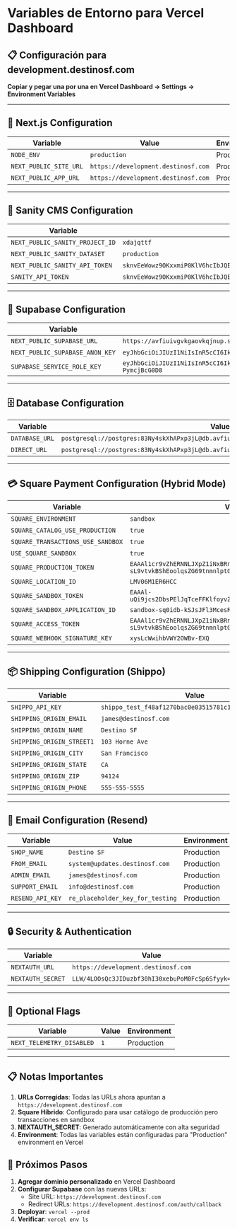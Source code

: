 # Variables de Entorno para Vercel Dashboard

## 📋 Configuración para development.destinosf.com

**Copiar y pegar una por una en Vercel Dashboard → Settings → Environment Variables**

---

## 🔧 Next.js Configuration

| Variable               | Value                               | Environment |
| ---------------------- | ----------------------------------- | ----------- |
| `NODE_ENV`             | `production`                        | Production  |
| `NEXT_PUBLIC_SITE_URL` | `https://development.destinosf.com` | Production  |
| `NEXT_PUBLIC_APP_URL`  | `https://development.destinosf.com` | Production  |

---

## 🎨 Sanity CMS Configuration

| Variable                        | Value                                                                                                                                                                                  | Environment |
| ------------------------------- | -------------------------------------------------------------------------------------------------------------------------------------------------------------------------------------- | ----------- |
| `NEXT_PUBLIC_SANITY_PROJECT_ID` | `xdajqttf`                                                                                                                                                                             | Production  |
| `NEXT_PUBLIC_SANITY_DATASET`    | `production`                                                                                                                                                                           | Production  |
| `NEXT_PUBLIC_SANITY_API_TOKEN`  | `sknvEeWowz9OKxxmiP0KlV6hcIbJQEYKPGvYIhygUXVQQgMusKBumaSx8HdR6Bl3rnAY87I418e56InlohRuarRhapaGQ1kePtaB280jlhoSElAD5BAOgwEZC61d9XY2PtW5aHQSDcWy4deRxaf4BTgtLs0r4GUTRcQwgtos7vrgwgMUOhhu` | Production  |
| `SANITY_API_TOKEN`              | `sknvEeWowz9OKxxmiP0KlV6hcIbJQEYKPGvYIhygUXVQQgMusKBumaSx8HdR6Bl3rnAY87I418e56InlohRuarRhapaGQ1kePtaB280jlhoSElAD5BAOgwEZC61d9XY2PtW5aHQSDcWy4deRxaf4BTgtLs0r4GUTRcQwgtos7vrgwgMUOhhu` | Production  |

---

## 🏪 Supabase Configuration

| Variable                        | Value                                                                                                                                                                                                                         | Environment |
| ------------------------------- | ----------------------------------------------------------------------------------------------------------------------------------------------------------------------------------------------------------------------------- | ----------- |
| `NEXT_PUBLIC_SUPABASE_URL`      | `https://avfiuivgvkgaovkqjnup.supabase.co`                                                                                                                                                                                    | Production  |
| `NEXT_PUBLIC_SUPABASE_ANON_KEY` | `eyJhbGciOiJIUzI1NiIsInR5cCI6IkpXVCJ9.eyJpc3MiOiJzdXBhYmFzZSIsInJlZiI6ImF2Zml1aXZndmtnYW92a3FqbnVwIiwicm9sZSI6ImFub24iLCJpYXQiOjE3NDQ5MDcxNTUsImV4cCI6MjA2MDQ4MzE1NX0.-EOnFNeNUhbHq5aPjD6n9ND1_DfGAia6r2B8BQik_XU`            | Production  |
| `SUPABASE_SERVICE_ROLE_KEY`     | `eyJhbGciOiJIUzI1NiIsInR5cCI6IkpXVCJ9.eyJpc3MiOiJzdXBhYmFzZSIsInJlZiI6ImF2Zml1aXZndmtnYW92a3FqbnVwIiwicm9sZSI6InNlcnZpY2Vfcm9sZSIsImlhdCI6MTc0NDkwNzE1NSwiZXhwIjoyMDYwNDgzMTU1fQ.OIpMWAL3cNInEbaKDURbjvaD83JwHPV-PymcjBcG0D8` | Production  |

---

## 🗄️ Database Configuration

| Variable       | Value                                                                                      | Environment |
| -------------- | ------------------------------------------------------------------------------------------ | ----------- |
| `DATABASE_URL` | `postgresql://postgres:83Ny4skXhAPxp3jL@db.avfiuivgvkgaovkqjnup.supabase.co:5432/postgres` | Production  |
| `DIRECT_URL`   | `postgresql://postgres:83Ny4skXhAPxp3jL@db.avfiuivgvkgaovkqjnup.supabase.co:5432/postgres` | Production  |

---

## 💳 Square Payment Configuration (Hybrid Mode)

| Variable                          | Value                                                              | Environment |
| --------------------------------- | ------------------------------------------------------------------ | ----------- |
| `SQUARE_ENVIRONMENT`              | `sandbox`                                                          | Production  |
| `SQUARE_CATALOG_USE_PRODUCTION`   | `true`                                                             | Production  |
| `SQUARE_TRANSACTIONS_USE_SANDBOX` | `true`                                                             | Production  |
| `USE_SQUARE_SANDBOX`              | `true`                                                             | Production  |
| `SQUARE_PRODUCTION_TOKEN`         | `EAAAl1cr9vZhERNNLJXpZ1iNxBRnW-sL9vtvkBShEoolqsZG69tnmnlptGhl4BXj` | Production  |
| `SQUARE_LOCATION_ID`              | `LMV06M1ER6HCC`                                                    | Production  |
| `SQUARE_SANDBOX_TOKEN`            | `EAAAl-uQi9jcs2DbsPElJqTceFFKlfoyvZWsQbyMMHqhlnmX7dJzk9_UfMAs8rZW` | Production  |
| `SQUARE_SANDBOX_APPLICATION_ID`   | `sandbox-sq0idb-kSJsJFl3McesRc_oqx-pHQ`                            | Production  |
| `SQUARE_ACCESS_TOKEN`             | `EAAAl1cr9vZhERNNLJXpZ1iNxBRnW-sL9vtvkBShEoolqsZG69tnmnlptGhl4BXj` | Production  |
| `SQUARE_WEBHOOK_SIGNATURE_KEY`    | `xysLcWwihbVWY2OWBv-EXQ`                                           | Production  |

---

## 📦 Shipping Configuration (Shippo)

| Variable                  | Value                                                  | Environment |
| ------------------------- | ------------------------------------------------------ | ----------- |
| `SHIPPO_API_KEY`          | `shippo_test_f48af1270bac0e03515781c1b20e301454dc95bc` | Production  |
| `SHIPPING_ORIGIN_EMAIL`   | `james@destinosf.com`                                  | Production  |
| `SHIPPING_ORIGIN_NAME`    | `Destino SF`                                           | Production  |
| `SHIPPING_ORIGIN_STREET1` | `103 Horne Ave`                                        | Production  |
| `SHIPPING_ORIGIN_CITY`    | `San Francisco`                                        | Production  |
| `SHIPPING_ORIGIN_STATE`   | `CA`                                                   | Production  |
| `SHIPPING_ORIGIN_ZIP`     | `94124`                                                | Production  |
| `SHIPPING_ORIGIN_PHONE`   | `555-555-5555`                                         | Production  |

---

## 📧 Email Configuration (Resend)

| Variable         | Value                            | Environment |
| ---------------- | -------------------------------- | ----------- |
| `SHOP_NAME`      | `Destino SF`                     | Production  |
| `FROM_EMAIL`     | `system@updates.destinosf.com`   | Production  |
| `ADMIN_EMAIL`    | `james@destinosf.com`            | Production  |
| `SUPPORT_EMAIL`  | `info@destinosf.com`             | Production  |
| `RESEND_API_KEY` | `re_placeholder_key_for_testing` | Production  |

---

## 🔒 Security & Authentication

| Variable          | Value                                          | Environment |
| ----------------- | ---------------------------------------------- | ----------- |
| `NEXTAUTH_URL`    | `https://development.destinosf.com`            | Production  |
| `NEXTAUTH_SECRET` | `LLW/4LOOsQc3JIDuzbf30hI30xebuPoM0FcSp6Sfyyk=` | Production  |

---

## 🔧 Optional Flags

| Variable                  | Value | Environment |
| ------------------------- | ----- | ----------- |
| `NEXT_TELEMETRY_DISABLED` | `1`   | Production  |

---

## 📋 Notas Importantes

1. **URLs Corregidas**: Todas las URLs ahora apuntan a `https://development.destinosf.com`
2. **Square Híbrido**: Configurado para usar catálogo de producción pero transacciones en sandbox
3. **NEXTAUTH_SECRET**: Generado automáticamente con alta seguridad
4. **Environment**: Todas las variables están configuradas para "Production" environment en Vercel

## 🔧 Próximos Pasos

1. **Agregar dominio personalizado** en Vercel Dashboard
2. **Configurar Supabase** con las nuevas URLs:
   - Site URL: `https://development.destinosf.com`
   - Redirect URLs: `https://development.destinosf.com/auth/callback`
3. **Deployar**: `vercel --prod`
4. **Verificar**: `vercel env ls`
